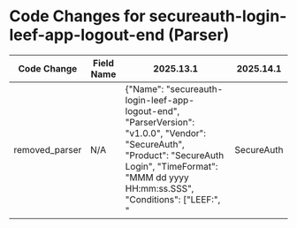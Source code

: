 # Code Changes for secureauth-login-leef-app-logout-end (Parser)

| Code Change | Field Name | 2025.13.1 | 2025.14.1 |
|-------------|------------|-----------|------------|
| removed_parser | N/A | {"Name": "secureauth-login-leef-app-logout-end", "ParserVersion": "v1.0.0", "Vendor": "SecureAuth", "Product": "SecureAuth Login", "TimeFormat": "MMM dd yyyy HH:mm:ss.SSS", "Conditions": ["LEEF:", "|SecureAuth|", "resource=Session - End"], "Fields": ["devTime=({time}\w{3}\s\d\d\s\d\d\d\d\s\d\d:\d\d:\d\d.\d\d\d)", "cat=({category}[^\s]+)", "usrName=({user}[\w\.\-\!\#\^\~]{1,40}\$?)", "processId=({process_id}\d+)", "src=({src_ip}((([0-9a-fA-F.]{0,4}):{1,2}){1,7}([0-9a-fA-F]){0,4})|(((25[0-5]|(2[0-4]|1\d|[0-9]|)\d)\.?\b){4}))(:({src_port}\d+))?", "dst=({dest_ip}((([0-9a-fA-F.]{0,4}):{1,2}){1,7}([0-9a-fA-F]){0,4})|(((25[0-5]|(2[0-4]|1\d|[0-9]|)\d)\.?\b){4}))(:({dest_port}\d+))?", "url=({domain}[^\s]+)", "sev=({severity}\d+)", "resource=({event_name}.+?)\s+(\w+=|$)"]} | N/A |